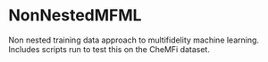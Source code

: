 # NonNestedMFML
Non nested training data approach to multifidelity machine learning. Includes scripts run to test this on the CheMFi dataset.
